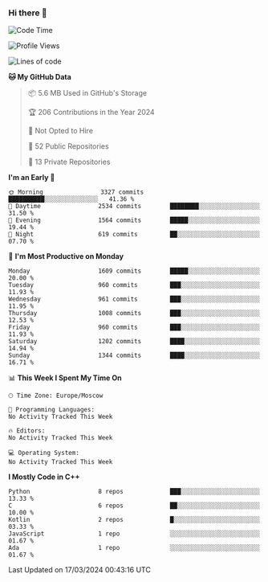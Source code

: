 ### Hi there 👋

<!--
**SemenMartynov/SemenMartynov** is a ✨ _special_ ✨ repository because its `README.md` (this file) appears on your GitHub profile.

Here are some ideas to get you started:

- 🔭 I’m currently working on ...
- 🌱 I’m currently learning ...
- 👯 I’m looking to collaborate on ...
- 🤔 I’m looking for help with ...
- 💬 Ask me about ...
- 📫 How to reach me: ...
- 😄 Pronouns: ...
- ⚡ Fun fact: ...
-->

<!--START_SECTION:waka-->
![Code Time](http://img.shields.io/badge/Code%20Time-0%20secs-blue)

![Profile Views](http://img.shields.io/badge/Profile%20Views-0-blue)

![Lines of code](https://img.shields.io/badge/From%20Hello%20World%20I%27ve%20Written-6.8%20million%20lines%20of%20code-blue)

**🐱 My GitHub Data** 

> 📦 5.6 MB Used in GitHub's Storage 
 > 
> 🏆 206 Contributions in the Year 2024
 > 
> 🚫 Not Opted to Hire
 > 
> 📜 52 Public Repositories 
 > 
> 🔑 13 Private Repositories 
 > 
**I'm an Early 🐤** 

```text
🌞 Morning                3327 commits        ██████████░░░░░░░░░░░░░░░   41.36 % 
🌆 Daytime                2534 commits        ████████░░░░░░░░░░░░░░░░░   31.50 % 
🌃 Evening                1564 commits        █████░░░░░░░░░░░░░░░░░░░░   19.44 % 
🌙 Night                  619 commits         ██░░░░░░░░░░░░░░░░░░░░░░░   07.70 % 
```
📅 **I'm Most Productive on Monday** 

```text
Monday                   1609 commits        █████░░░░░░░░░░░░░░░░░░░░   20.00 % 
Tuesday                  960 commits         ███░░░░░░░░░░░░░░░░░░░░░░   11.93 % 
Wednesday                961 commits         ███░░░░░░░░░░░░░░░░░░░░░░   11.95 % 
Thursday                 1008 commits        ███░░░░░░░░░░░░░░░░░░░░░░   12.53 % 
Friday                   960 commits         ███░░░░░░░░░░░░░░░░░░░░░░   11.93 % 
Saturday                 1202 commits        ████░░░░░░░░░░░░░░░░░░░░░   14.94 % 
Sunday                   1344 commits        ████░░░░░░░░░░░░░░░░░░░░░   16.71 % 
```


📊 **This Week I Spent My Time On** 

```text
🕑︎ Time Zone: Europe/Moscow

💬 Programming Languages: 
No Activity Tracked This Week

🔥 Editors: 
No Activity Tracked This Week

💻 Operating System: 
No Activity Tracked This Week
```

**I Mostly Code in C++** 

```text
Python                   8 repos             ███░░░░░░░░░░░░░░░░░░░░░░   13.33 % 
C                        6 repos             ██░░░░░░░░░░░░░░░░░░░░░░░   10.00 % 
Kotlin                   2 repos             █░░░░░░░░░░░░░░░░░░░░░░░░   03.33 % 
JavaScript               1 repo              ░░░░░░░░░░░░░░░░░░░░░░░░░   01.67 % 
Ada                      1 repo              ░░░░░░░░░░░░░░░░░░░░░░░░░   01.67 % 
```




 Last Updated on 17/03/2024 00:43:16 UTC
<!--END_SECTION:waka-->